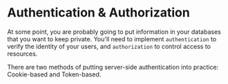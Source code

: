 # Authentication & Authorization

At some point, you are probably going to put information in your databases that you want to keep private. You'll need to implement `authentication` to verify the identity of your users, and `authorization` to control access to resources.  

There are two methods of putting server-side authentication into practice: Cookie-based and Token-based.